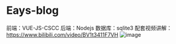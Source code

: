 # Eays-blog
前端：VUE-JS-CSCC
后端：Nodejs
数据库：sqlite3
配套视频讲解：https://www.bilibili.com/video/BV1t3411F7VH
![image](https://github.com/user-attachments/assets/381ef676-7ea6-4066-9a35-7d74a72c4549)
